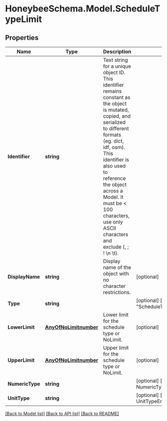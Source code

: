
# HoneybeeSchema.Model.ScheduleTypeLimit

## Properties

Name | Type | Description | Notes
------------ | ------------- | ------------- | -------------
**Identifier** | **string** | Text string for a unique object ID. This identifier remains constant as the object is mutated, copied, and serialized to different formats (eg. dict, idf, osm). This identifier is also used to reference the object across a Model. It must be &lt; 100 characters, use only ASCII characters and exclude (, ; ! \\n \\t). | 
**DisplayName** | **string** | Display name of the object with no character restrictions. | [optional] 
**Type** | **string** |  | [optional] [readonly] [default to "ScheduleTypeLimit"]
**LowerLimit** | [**AnyOfNoLimitnumber**](AnyOfNoLimitnumber.md) | Lower limit for the schedule type or NoLimit. | [optional] 
**UpperLimit** | [**AnyOfNoLimitnumber**](AnyOfNoLimitnumber.md) | Upper limit for the schedule type or NoLimit. | [optional] 
**NumericType** | **string** |  | [optional] [default to NumericTypeEnum.Continuous]
**UnitType** | **string** |  | [optional] [default to UnitTypeEnum.Dimensionless]

[[Back to Model list]](../README.md#documentation-for-models)
[[Back to API list]](../README.md#documentation-for-api-endpoints)
[[Back to README]](../README.md)

